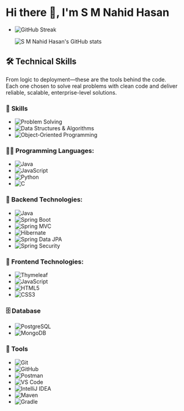 # Hi there 👋, I'm S M Nahid Hasan


<!--
**DevNahidHasan/DevNahidHasan** is a ✨ _special_ ✨ repository because its `README.md` (this file) appears on your GitHub profile.

Here are some ideas to get you started:

- 🔭 I’m currently working on ...
- 🌱 I’m currently learning ...
- 👯 I’m looking to collaborate on ...
- 🤔 I’m looking for help with ...
- 💬 Ask me about ...
- 📫 How to reach me: ...
- 😄 Pronouns: ...
- ⚡ Fun fact: ...






### 🧑‍💻 **Programming Languages:**
- ![Java](https://img.shields.io/badge/Java-ED8B00?style=for-the-badge&logo=java&logoColor=white)
- ![JavaScript](https://img.shields.io/badge/JavaScript-F7DF1E?style=for-the-badge&logo=javascript&logoColor=black)
- ![TypeScript](https://img.shields.io/badge/TypeScript-3178C6?style=for-the-badge&logo=typescript&logoColor=white)
- ![HTML5](https://img.shields.io/badge/HTML5-E34F26?style=for-the-badge&logo=html5&logoColor=white)
- ![CSS3](https://img.shields.io/badge/CSS3-1572B6?style=for-the-badge&logo=css3&logoColor=white)



### 🔧 **Backend Technologies:**
- ![Spring Boot](https://img.shields.io/badge/Spring_Boot-6DB33F?style=for-the-badge&logo=springboot&logoColor=white)
- ![PHP](https://img.shields.io/badge/PHP-777BB4?style=for-the-badge&logo=php&logoColor=white)
- ![Laravel](https://img.shields.io/badge/Laravel-FF2D20?style=for-the-badge&logo=laravel&logoColor=white)



### 🎨 **Frontend Technologies:**
- ![React](https://img.shields.io/badge/React-61DAFB?style=for-the-badge&logo=react&logoColor=black)
- ![JavaScript](https://img.shields.io/badge/JavaScript-F7DF1E?style=for-the-badge&logo=javascript&logoColor=black)
- ![HTML5](https://img.shields.io/badge/HTML5-E34F26?style=for-the-badge&logo=html5&logoColor=white)
- ![CSS3](https://img.shields.io/badge/CSS3-1572B6?style=for-the-badge&logo=css3&logoColor=white)



### 🗄️ **Database:**
- ![PostgreSQL](https://img.shields.io/badge/PostgreSQL-316192?style=for-the-badge&logo=postgresql&logoColor=white)
- ![MongoDB](https://img.shields.io/badge/MongoDB-47A248?style=for-the-badge&logo=mongodb&logoColor=white)



### ⚙️ **Tools:**
- ![Git](https://img.shields.io/badge/Git-F05032?style=for-the-badge&logo=git&logoColor=white)
- ![GitHub](https://img.shields.io/badge/GitHub-181717?style=for-the-badge&logo=github&logoColor=white)
- ![VS Code](https://img.shields.io/badge/VS_Code-007ACC?style=for-the-badge&logo=visual-studio-code&logoColor=white)
- ![Postman](https://img.shields.io/badge/Postman-FF6C37?style=for-the-badge&logo=postman&logoColor=white)




## 🛠️ Languages and Tools
Absolutely, Nahid! Here's a clean and visually organized badge-style list using Markdown, inspired by the format in your screenshot. You can paste this directly into your GitHub README:
## 🛠️ Tech Stack
![Java](https://img.shields.io/badge/Java-ED8B00?style=for-the-badge&logo=java&logoColor=white)
![Spring Boot](https://img.shields.io/badge/Spring_Boot-6DB33F?style=for-the-badge&logo=spring-boot&logoColor=white)
![PostgreSQL](https://img.shields.io/badge/PostgreSQL-316192?style=for-the-badge&logo=postgresql&logoColor=white)





- ![TypeScript](https://img.shields.io/badge/TypeScript-3178C6?style=for-the-badge&logo=typescript&logoColor=white) 
- ![Angular](https://img.shields.io/badge/Angular-DD0031?style=for-the-badge&logo=angular&logoColor=white) 
- ![TypeScript](https://img.shields.io/badge/TypeScript-3178C6?style=for-the-badge&logo=typescript&logoColor=white)
 [![Top Languages](https://github-readme-stats.vercel.app/api/top-langs/?username=DevNahidHasan)](https://github.com/DevNahidHasan/github-readme-stats)
 - ![Contribution Graph](https://github-readme-activity-graph.vercel.app/graph?username=DevNahidHasan&theme=gradient&hide_border=true)
- ![Contribution Graph](https://github-readme-activity-graph.vercel.app/graph?username=DevNahidHasan&theme=gradient&hide_border=true)
-->

- ![GitHub Streak](https://github-readme-streak-stats.herokuapp.com/?user=DevNahidHasan&theme=gradient)

  ![S M Nahid Hasan's GitHub stats](https://github-readme-stats.vercel.app/api?username=DevNahidHasan&theme=shadow_green&show_icons=true)



## **🛠️ Technical Skills**
From logic to deployment—these are the tools behind the code.<br>
Each one chosen to solve real problems with clean code and deliver reliable, scalable, enterprise-level solutions.

### 🧠 **Skills**  
- ![Problem Solving](https://img.shields.io/badge/Problem_Solving-E74C3C?style=for-the-badge)
- ![Data Structures & Algorithms](https://img.shields.io/badge/Data_Structures_&_Algorithms-27AE60?style=for-the-badge)
- ![Object-Oriented Programming](https://img.shields.io/badge/Object_Oriented_Programming-2980B9?style=for-the-badge)

### **🧑‍💻 Programming Languages:**
- ![Java](https://img.shields.io/badge/Java-ED8B00?style=for-the-badge&logo=java&logoColor=white)
- ![JavaScript](https://img.shields.io/badge/JavaScript-F7DF1E?style=for-the-badge&logo=javascript&logoColor=black)
- ![Python](https://img.shields.io/badge/Python-3776AB?style=for-the-badge&logo=python&logoColor=white)
- ![C](https://img.shields.io/badge/C-00599C?style=for-the-badge&logo=c&logoColor=white)

### **🔧 Backend Technologies:**
- ![Java](https://img.shields.io/badge/Java-ED8B00?style=for-the-badge&logo=java&logoColor=white)
- ![Spring Boot](https://img.shields.io/badge/Spring_Boot-6DB33F?style=for-the-badge&logo=springboot&logoColor=white)
- ![Spring MVC](https://img.shields.io/badge/Spring_MVC-6DB33F?style=for-the-badge&logo=spring&logoColor=white)
- ![Hibernate](https://img.shields.io/badge/Hibernate-59666C?style=for-the-badge&logo=hibernate&logoColor=white)
- ![Spring Data JPA](https://img.shields.io/badge/Spring_Data_JPA-6DB33F?style=for-the-badge&logo=spring&logoColor=white)
- ![Spring Security](https://img.shields.io/badge/Spring_Security-6DB33F?style=for-the-badge&logo=springsecurity&logoColor=white)

### **🎨 Frontend Technologies:**
- ![Thymeleaf](https://img.shields.io/badge/Thymeleaf-005F0F?style=for-the-badge&logo=thymeleaf&logoColor=white)
- ![JavaScript](https://img.shields.io/badge/JavaScript-F7DF1E?style=for-the-badge&logo=javascript&logoColor=black)
- ![HTML5](https://img.shields.io/badge/HTML5-E34F26?style=for-the-badge&logo=html5&logoColor=white)
- ![CSS3](https://img.shields.io/badge/CSS3-1572B6?style=for-the-badge&logo=css3&logoColor=white)

### **🗄️ Database**
- ![PostgreSQL](https://img.shields.io/badge/PostgreSQL-316192?style=for-the-badge&logo=postgresql&logoColor=white)
- ![MongoDB](https://img.shields.io/badge/MongoDB-47A248?style=for-the-badge&logo=mongodb&logoColor=white)

### **🧰 Tools**
- ![Git](https://img.shields.io/badge/Git-F05032?style=for-the-badge&logo=git&logoColor=white)
- ![GitHub](https://img.shields.io/badge/GitHub-181717?style=for-the-badge&logo=github&logoColor=white)
- ![Postman](https://img.shields.io/badge/Postman-FF6C37?style=for-the-badge&logo=postman&logoColor=white)
- ![VS Code](https://img.shields.io/badge/VS_Code-007ACC?style=for-the-badge&logo=visualstudiocode&logoColor=white)
- ![IntelliJ IDEA](https://img.shields.io/badge/IntelliJ_IDEA-000000?style=for-the-badge&logo=intellijidea&logoColor=white)
- ![Maven](https://img.shields.io/badge/Maven-C71A36?style=for-the-badge&logo=apachemaven&logoColor=white)
- ![Gradle](https://img.shields.io/badge/Gradle-02303A?style=for-the-badge&logo=gradle&logoColor=white)
